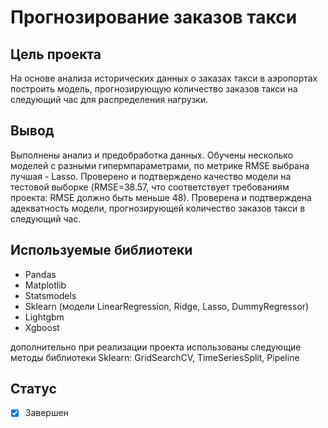 # Прогнозирование заказов такси

## Цель проекта
На основе анализа исторических данных о заказах такси в аэропортах построить модель, прогнозирующую количество заказов такси на следующий час для распределения нагрузки.

## Вывод
Выполнены анализ и предобработка данных. 
Обучены несколько моделей с разными гипермпараметрами, по метрике RMSE выбрана лучшая - Lasso. 
Проверено и подтверждено качество модели на тестовой выборке (RMSE=38.57, что соответствует требованиям проекта: RMSE должно быть меньше 48). 
Проверена и подтверждена адекватность модели, прогнозирующей количество заказов такси в следующий час.

## Используемые библиотеки
- Pandas
- Matplotlib
- Statsmodels
- Sklearn (модели LinearRegression, Ridge, Lasso, DummyRegressor)
- Lightgbm
- Xgboost

дополнительно при реализации проекта использованы следующие методы библиотеки Sklearn:
GridSearchCV, TimeSeriesSplit, Pipeline

## Статус
- [x] Завершен
